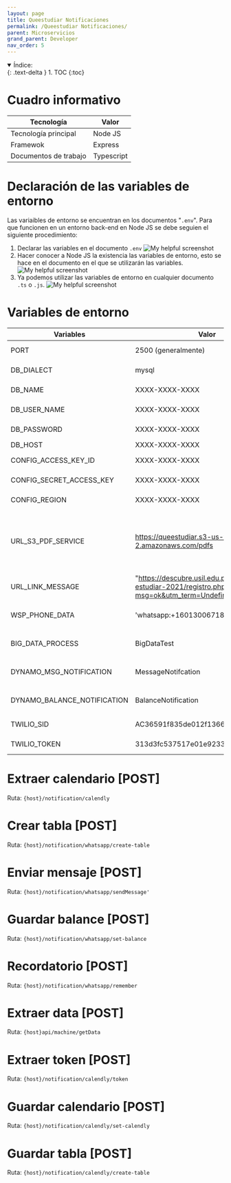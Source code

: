 ```yaml
---
layout: page
title: Queestudiar Notificaciones
permalink: /Queestudiar Notificaciones/
parent: Microservicios
grand_parent: Developer
nav_order: 5
---
```


<details open markdown="block">
  <summary>
    Índice:
  </summary>
  {: .text-delta }
1. TOC
{:toc}
</details>

# Cuadro informativo

| Tecnología      | Valor |
| ----------- | ----------- |
| Tecnología principal      | Node JS      |
| Framewok   | Express        |
| Documentos de trabajo | Typescript |

# Declaración de las variables de entorno
Las variaibles de entorno se encuentran en los documentos "`.env`". Para que funcionen en un entorno back-end en Node JS se debe seguien el siguiente procedimiento:
  1. Declarar las variables en el documento `.env`
    ![My helpful screenshot](https://cdn.discordapp.com/attachments/955522800918085684/1022156594936565811/unknown.png)
  1. Hacer conocer a Node JS la existencia las variables de entorno, esto se hace en el documento en el que se utilizarán las variables.
    ![My helpful screenshot](https://cdn.discordapp.com/attachments/955522800918085684/1013792240067420261/unknown.png)
  1. Ya podemos utilizar las variables de entorno en cualquier documento `.ts` o `.js`.
    ![My helpful screenshot](https://cdn.discordapp.com/attachments/955522800918085684/1013792103102423050/unknown.png)

<!-- El contenido de las variables de entorno se muestran a continuación:

{% highlight .env %}
  PORT=2000

  # DATA BASE CONFIGS
  DB_DIALECT=mysql
  DB_NAME=XXXX-XXXX-XXXX
  DB_USER_NAME=XXXX-XXXX-XXXX
  DB_PASSWORD=XXXX-XXXX-XXXX
  DB_HOST=XXXX-XXXX-XXXX

  TOKEN_SECRET=34534345345gdfg234234fd343

  # SUPLIERS SERVICES
  # aws
  CONFIG_ACCESS_KEY_ID=XXXX-XXXX-XXXX
  CONFIG_SECRET_ACCESS_KEY=XXXX-XXXX-XXXX
  CONFIG_REGION=us-west-2

  # dynamoDb
  BYNAMO_BIG_DATA=BigDataTest

  # twilio
  TWILIO_SID=XXXX-XXXX-XXXX
  TWILIO_TOKEN=XXXX-XXXX-XXXX



{% endhighlight %}
 -->
<!--  -->

# Variables de entorno

| Variables                   | Valor                                 | Descripción |
| -----------                 | -----------                           | ----------- |
| PORT                  | 2500 (generalmente)                         | Puerto localhost en modo de dearrollo |
| DB_DIALECT                  | mysql                         | Motor de la base de datos utilizado |
| DB_NAME                     | XXXX-XXXX-XXXX           | Nombre de la base de datos |
| DB_USER_NAME                | XXXX-XXXX-XXXX                              | Nombre de usuario de BD |
| DB_PASSWORD                 | XXXX-XXXX-XXXX                      | Contraseña de la BD |
| DB_HOST                     | XXXX-XXXX-XXXX         | Host de la BD |
| CONFIG_ACCESS_KEY_ID                   | XXXX-XXXX-XXXX | AccessKeyId de AWS |
| CONFIG_SECRET_ACCESS_KEY                   | XXXX-XXXX-XXXX | SecretAccessKeyId de AWS |
| CONFIG_REGION                   | XXXX-XXXX-XXXX | Ubicación de servicio de AWS |
| URL_S3_PDF_SERVICE                   | https://queestudiar.s3-us-west-2.amazonaws.com/pdfs | Ubicación de la carpeta de pdfs en el servicio S3 de AWS, cambioa según la configuración del administrador. |
| URL_LINK_MESSAGE                   | "https://descubre.usil.edu.pe/test/que-estudiar-2021/registro.php?msg=ok&utm_term=Undefined&reference" | Link del servicio de mensajería de USIL |
| WSP_PHONE_DATA                   | 'whatsapp:+16013006718' | whatsapp para el envío de mensajería. |
| BIG_DATA_PROCESS                   | BigDataTest | Nombre de la tabla BigDataTest de DynamoDB |
| DYNAMO_MSG_NOTIFICATION                   | MessageNotifcation | Nombre de la tabla MessageNotifcation de DynamoDB |
| DYNAMO_BALANCE_NOTIFICATION                   | BalanceNotification | Nombre de la tabla BalanceNotification de DynamoDB |
| TWILIO_SID | AC36591f835de012f136676899aad5fe75 | Id del servicio de twilio |
| TWILIO_TOKEN |313d3fc537517e01e92331966f6a421d  | Token del servicio de twilio |

# Extraer calendario [POST]
Ruta: `{host}/notification/calendly`

# Crear tabla [POST]
Ruta: `{host}/notification/whatsapp/create-table`

# Enviar mensaje [POST]
Ruta: `{host}/notification/whatsapp/sendMessage'`

# Guardar balance [POST]
Ruta: `{host}/notification/whatsapp/set-balance`

# Recordatorio [POST]
Ruta: `{host}/notification/whatsapp/remember`

# Extraer data [POST]
Ruta: `{host}api/machine/getData`

# Extraer token [POST]
Ruta: `{host}/notification/calendly/token`

# Guardar calendario [POST]
Ruta: `{host}/notification/calendly/set-calendly`

# Guardar tabla [POST]
Ruta: `{host}/notification/calendly/create-table`
